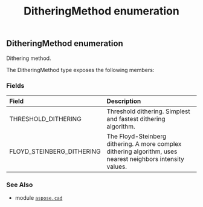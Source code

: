 ﻿---
title: DitheringMethod enumeration
second_title: Aspose.CAD for Python via .NET API References
description: 
type: docs
weight: 620
url: /aspose.cad/ditheringmethod/
is_root: false
---

## DitheringMethod enumeration

Dithering method.



The DitheringMethod type exposes the following members:

### Fields
| Field | Description |
| :- | :- |
| THRESHOLD_DITHERING | Threshold dithering. Simplest and fastest dithering algorithm. |
| FLOYD_STEINBERG_DITHERING | The Floyd-Steinberg dithering. A more complex dithering algorithm, uses nearest neighbors intensity values. |



### See Also
* module [`aspose.cad`](..)

